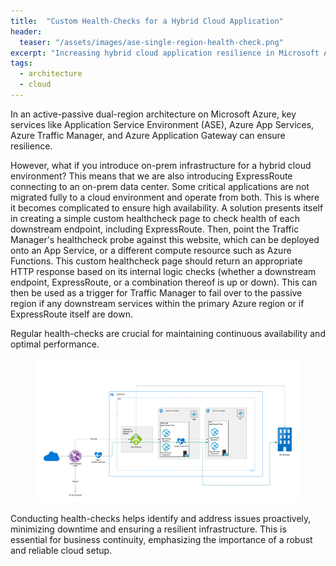 ```yaml
---
title:  "Custom Health-Checks for a Hybrid Cloud Application"
header:
  teaser: "/assets/images/ase-single-region-health-check.png"
excerpt: "Increasing hybrid cloud application resilience in Microsoft Azure with Traffic Managers, Application Gateways and App Services."
tags:
  - architecture
  - cloud
---
```


In an active-passive dual-region architecture on Microsoft Azure, key services like Application Service Environment (ASE), Azure App Services, Azure Traffic Manager, and Azure Application Gateway can ensure resilience. 

However, what if you introduce on-prem infrastructure for a hybrid cloud environment? This means that we are also introducing ExpressRoute connecting to an on-prem data center.  Some critical applications are not migrated fully to a cloud environment and operate from both.  This is where it becomes complicated to ensure high availability.  A solution presents itself in creating a simple custom healthcheck page to check health of each downstream endpoint, including ExpressRoute.  Then, point the Traffic Manager's healthcheck probe against this website, which can be deployed onto an App Service, or a different compute resource such as Azure Functions.  This custom healthcheck page should return an appropriate HTTP response based on its internal logic checks (whether a downstream endpoint, ExpressRoute, or a combination thereof is up or down). This can then be used as a trigger for Traffic Manager to fail over to the passive region if any downstream services within the primary Azure region or if ExpressRoute itself are down.  

Regular health-checks are crucial for maintaining continuous availability and optimal performance.

<figure>
    <a href="/assets/images/ase-single-region-health-check.png"><img src="/assets/images/ase-single-region-health-check.png"></a>
</figure>

Conducting health-checks helps identify and address issues proactively, minimizing downtime and ensuring a resilient infrastructure. This is essential for business continuity, emphasizing the importance of a robust and reliable cloud setup.


